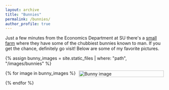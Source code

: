 ```yaml
---
layout: archive
title: "Bunnies"
permalink: /bunnies/
author_profile: true
---
```


Just a few minutes from the Economics Department at SU there's a [small farm](https://storaskuggans4hgard.se/) where they have some of the chubbiest bunnies known to man. If you get the chance, definitely go visit! Below are some of my favorite pictures.

{% assign bunny_images = site.static_files | where: "path", "/images/bunnies" %}
<div class="bunny-gallery" style="display: flex; flex-wrap: wrap; gap: 10px;">
  {% for image in bunny_images %}
    <div style="flex: 1 1 calc(50% - 10px); box-sizing: border-box;">
      <img src="{{ image.path }}" alt="Bunny image" style="width: 100%; display: block;">
    </div>
  {% endfor %}
</div>
